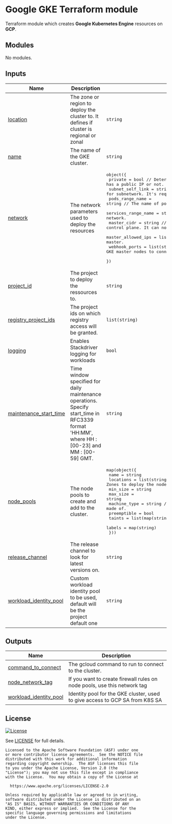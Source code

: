 # Google GKE Terraform module

Terraform module which creates **Google Kubernetes Engine** resources on **GCP**.

<!-- BEGIN_TF_DOCS -->
## Modules

No modules.

## Inputs

| Name | Description | Type | Default | Required |
|------|-------------|------|---------|:--------:|
| <a name="input_location"></a> [location](#input\_location) | The zone or region to deploy the cluster to. It defines if cluster is regional or zonal | `string` | n/a | yes |
| <a name="input_name"></a> [name](#input\_name) | The name of the GKE cluster. | `string` | n/a | yes |
| <a name="input_network"></a> [network](#input\_network) | The network parameters used to deploy the resources | <pre>object({<br>    private             = bool              // Determines if the control plane has a public IP or not.<br>    subnet_self_link    = string            // The self link for subnetwork. It's required for shared VPC.<br>    pods_range_name     = string            // The name of pod range created in network.<br>    services_range_name = string            // The name of service range created in network.<br>    master_cidr         = string            // The private ip range to use for control plane. It can not be created in network module.<br>    master_allowed_ips  = list(map(string)) // The ips to whitelist to access master.<br>    webhook_ports       = list(string)      // The ports to open to allow GKE master nodes to connect to admission controllers/webhooks.<br>  })</pre> | n/a | yes |
| <a name="input_project_id"></a> [project\_id](#input\_project\_id) | The project to deploy the ressources to. | `string` | n/a | yes |
| <a name="input_registry_project_ids"></a> [registry\_project\_ids](#input\_registry\_project\_ids) | The project ids on which registry access will be granted. | `list(string)` | n/a | yes |
| <a name="input_logging"></a> [logging](#input\_logging) | Enables Stackdriver logging for workloads | `bool` | `false` | no |
| <a name="input_maintenance_start_time"></a> [maintenance\_start\_time](#input\_maintenance\_start\_time) | Time window specified for daily maintenance operations. Specify start\_time in RFC3339 format 'HH:MM', where HH : [00-23] and MM : [00-59] GMT. | `string` | `"00:00"` | no |
| <a name="input_node_pools"></a> [node\_pools](#input\_node\_pools) | The node pools to create and add to the cluster. | <pre>map(object({<br>    name         = string<br>    locations    = list(string) // Zones to deploy the nodes into<br>    min_size     = string<br>    max_size     = string<br>    machine_type = string // The GCE machine type the pool is made of.<br>    preemptible  = bool<br>    taints       = list(map(string))<br>    labels       = map(string)<br>  }))</pre> | `{}` | no |
| <a name="input_release_channel"></a> [release\_channel](#input\_release\_channel) | The release channel to look for latest versions on. | `string` | `"REGULAR"` | no |
| <a name="input_workload_identity_pool"></a> [workload\_identity\_pool](#input\_workload\_identity\_pool) | Custom workload identity pool to be used, default will be the project default one | `string` | `""` | no |

## Outputs

| Name | Description |
|------|-------------|
| <a name="output_command_to_connect"></a> [command\_to\_connect](#output\_command\_to\_connect) | The gcloud command to run to connect to the cluster. |
| <a name="output_node_network_tag"></a> [node\_network\_tag](#output\_node\_network\_tag) | If you want to create firewall rules on node pools, use this network tag |
| <a name="output_workload_identity_pool"></a> [workload\_identity\_pool](#output\_workload\_identity\_pool) | Identity pool for the GKE cluster, used to give access to GCP SA from K8S SA |
<!-- END_TF_DOCS -->

## License

[![License](https://img.shields.io/badge/License-Apache%202.0-blue.svg)](https://opensource.org/licenses/Apache-2.0)

See [LICENSE](LICENSE) for full details.

```text
Licensed to the Apache Software Foundation (ASF) under one
or more contributor license agreements.  See the NOTICE file
distributed with this work for additional information
regarding copyright ownership.  The ASF licenses this file
to you under the Apache License, Version 2.0 (the
"License"); you may not use this file except in compliance
with the License.  You may obtain a copy of the License at

  https://www.apache.org/licenses/LICENSE-2.0

Unless required by applicable law or agreed to in writing,
software distributed under the License is distributed on an
"AS IS" BASIS, WITHOUT WARRANTIES OR CONDITIONS OF ANY
KIND, either express or implied.  See the License for the
specific language governing permissions and limitations
under the License.
```
